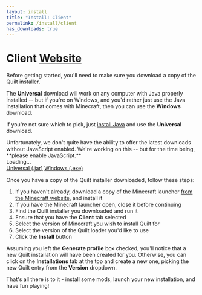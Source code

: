 ```yaml
---
layout: install 
title: "Install: Client"
permalink: /install/client
has_downloads: true
---
```


# Client <a href="https://www.minecraft.net/en-us/download" class="button is-link is-pulled-right"><span class="icon"><i class="fas fa-globe"></i></span><span>Website</span></a>

Before getting started, you'll need to make sure you download a copy of the Quilt installer. 

The **Universal** download will work on any computer with Java properly installed -- but if you're on Windows, and 
you'd rather just use the Java installation that comes with Minecraft, then you can use the **Windows** download.

If you're not sure which to pick, just [install Java](https://java.com/en/download/) and use the **Universal** download.

<noscript>
<div class="message is-danger">
<div class="message-body">
Unfortunately, we don't quite have the ability to offer the latest downloads without JavaScript enabled. We're working 
on this -- but for the time being, **please enable JavaScript.**
</div>
</div>
</noscript>

<div class="field is-horizontal">
    <div class="field-label is-normal mt-1">
        <span class="title is-6" id="launcher-version">Loading...</span>
    </div>
    <div class="field-body">
        <div class="field">
            <div class="control">
               <a id="universal-download" href="#" class="button is-primary mt-1">Universal (.jar)</a>
               <a id="windows-download" href="#" class="button mt-1">Windows (.exe)</a>
            </div>
        </div>
    </div>
</div>

Once you have a copy of the Quilt installer downloaded, follow these steps:

1. If you haven't already, download a copy of the Minecraft launcher 
   [from the Minecraft website](https://www.minecraft.net/en-us/download), and install it
2. If you have the Minecraft launcher open, close it before continuing
3. Find the Quilt installer you downloaded and run it
4. Ensure that you have the **Client** tab selected
5. Select the version of Minecraft you wish to install Quilt for
6. Select the version of the Quilt loader you'd like to use
7. Click the **Install** button

Assuming you left the **Generate profile** box checked, you'll notice that a new Quilt installation will have been 
created for you. Otherwise, you can click on the **Installations** tab at the top and create a new one, picking the new 
Quilt entry from the **Version** dropdown.

That's all there is to it - install some mods, launch your new installation, and have fun playing!
